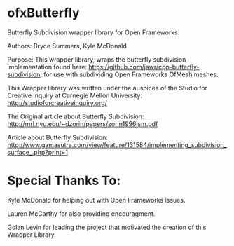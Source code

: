 ofxButterfly
============

Butterfly Subdivision wrapper library for Open Frameworks.

Authors: Bryce Summers, Kyle McDonald

Purpose: This wrapper library, wraps the butterfly subdivision implementation found here: https://github.com/jawr/cpp-butterfly-subdivision, for use with subdividing Open Frameworks OfMesh meshes.


This Wrapper library was written under the auspices of the Studio for Creative Inquiry at Carnegie Mellon University:
http://studioforcreativeinquiry.org/

The Original article about Butterfly Subdivision:
http://mrl.nyu.edu/~dzorin/papers/zorin1996ism.pdf

Article about Butterfly Subdivision:
http://www.gamasutra.com/view/feature/131584/implementing_subdivision_surface_.php?print=1

Special Thanks To:
=================
Kyle McDonald for helping out with Open Frameworks issues.

Lauren McCarthy for also providing encouragment.

Golan Levin for leading the project that motivated the creation of this Wrapper Library.